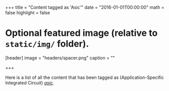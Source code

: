 +++
title = "Content tagged as 'Asic'"
date = "2016-01-01T00:00:00"
math = false
highlight = false

# Optional featured image (relative to `static/img/` folder).
[header]
image = "headers/spacer.png"
caption = ""

+++

Here is a list of all the content that has been tagged as (Application-Specific Integrated Circuit) *[asic](https://en.wikipedia.org/wiki/Application-specific_integrated_circuit)*.
